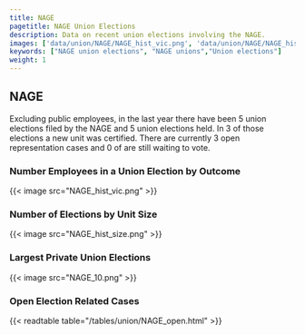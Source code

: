 ```yaml
---
title: NAGE
pagetitle: NAGE Union Elections
description: Data on recent union elections involving the NAGE.
images: ['data/union/NAGE/NAGE_hist_vic.png', 'data/union/NAGE/NAGE_hist_size.png', 'data/union/NAGE/NAGE_10.png']
keywords: ["NAGE union elections", "NAGE unions","Union elections"]
weight: 1
---
```

##  NAGE

Excluding public employees, in the last year there have been 5 union elections filed by the NAGE and 5 union elections held. In 3 of those elections a new unit was certified. There are currently 3 open representation cases and 0 of are still waiting to vote.

### Number Employees in a Union Election by Outcome
{{< image src="NAGE_hist_vic.png" >}}

### Number of Elections by Unit Size
{{< image src="NAGE_hist_size.png" >}}

### Largest Private Union Elections
{{< image src="NAGE_10.png" >}}

### Open Election Related Cases
{{< readtable table="/tables/union/NAGE_open.html" >}}

